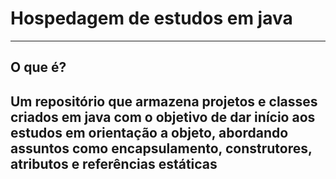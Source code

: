 <h1>Hospedagem de estudos em java</h1>

<hr/>

<h2><strong>O que é?</strong><h2/>

<p> Um repositório que armazena projetos e classes criados em java com o objetivo de dar início aos estudos em orientação a objeto, abordando assuntos como encapsulamento, construtores, atributos e referências estáticas</p>
